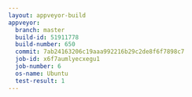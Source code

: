 ```yaml
---
layout: appveyor-build
appveyor:
  branch: master
  build-id: 51911778
  build-number: 650
  commit: 7ab24163206c19aaa992216b29c2de8f6f7898c7
  job-id: x6f7aumlyecxegu1
  job-number: 6
  os-name: Ubuntu
  test-result: 1
---
```

